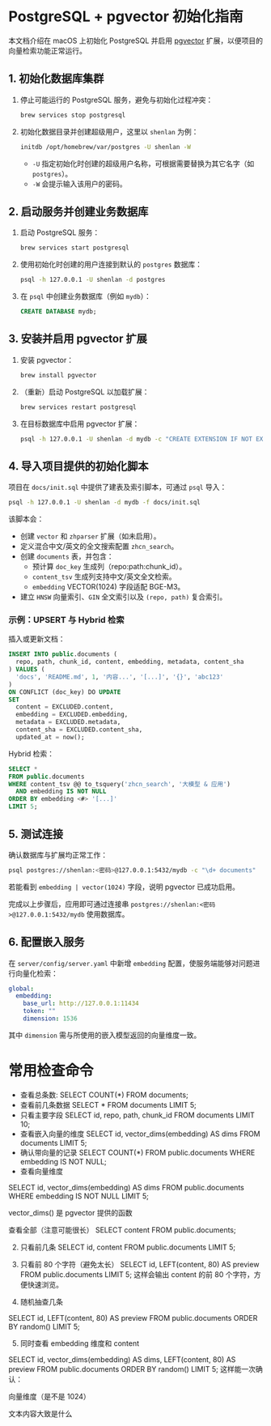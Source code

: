 # PostgreSQL + pgvector 初始化指南

本文档介绍在 macOS 上初始化 PostgreSQL 并启用 [pgvector](https://github.com/pgvector/pgvector) 扩展，以便项目的向量检索功能正常运行。

## 1. 初始化数据库集群
1. 停止可能运行的 PostgreSQL 服务，避免与初始化过程冲突：
   ```bash
   brew services stop postgresql
   ```
2. 初始化数据目录并创建超级用户，这里以 `shenlan` 为例：
   ```bash
   initdb /opt/homebrew/var/postgres -U shenlan -W
   ```
   - `-U` 指定初始化时创建的超级用户名称，可根据需要替换为其它名字（如 `postgres`）。
   - `-W` 会提示输入该用户的密码。

## 2. 启动服务并创建业务数据库
1. 启动 PostgreSQL 服务：
   ```bash
   brew services start postgresql
   ```
2. 使用初始化时创建的用户连接到默认的 `postgres` 数据库：
   ```bash
   psql -h 127.0.0.1 -U shenlan -d postgres
   ```
3. 在 `psql` 中创建业务数据库（例如 `mydb`）：
   ```sql
   CREATE DATABASE mydb;
   ```

## 3. 安装并启用 pgvector 扩展
1. 安装 pgvector：
   ```bash
   brew install pgvector
   ```
2. （重新）启动 PostgreSQL 以加载扩展：
   ```bash
   brew services restart postgresql
   ```
3. 在目标数据库中启用 pgvector 扩展：
   ```bash
   psql -h 127.0.0.1 -U shenlan -d mydb -c "CREATE EXTENSION IF NOT EXISTS vector;"
   ```

## 4. 导入项目提供的初始化脚本
项目在 `docs/init.sql` 中提供了建表及索引脚本，可通过 `psql` 导入：
```bash
psql -h 127.0.0.1 -U shenlan -d mydb -f docs/init.sql
```
该脚本会：
- 创建 `vector` 和 `zhparser` 扩展（如未启用）。
- 定义混合中文/英文的全文搜索配置 `zhcn_search`。
- 创建 `documents` 表，并包含：
  - 预计算 `doc_key` 生成列（repo:path:chunk_id）。
  - `content_tsv` 生成列支持中文/英文全文检索。
  - `embedding` VECTOR(1024) 字段适配 BGE-M3。
- 建立 `HNSW` 向量索引、`GIN` 全文索引以及 `(repo, path)` 复合索引。

### 示例：UPSERT 与 Hybrid 检索
插入或更新文档：
```sql
INSERT INTO public.documents (
  repo, path, chunk_id, content, embedding, metadata, content_sha
) VALUES (
  'docs', 'README.md', 1, '内容...', '[...]', '{}', 'abc123'
)
ON CONFLICT (doc_key) DO UPDATE
SET
  content = EXCLUDED.content,
  embedding = EXCLUDED.embedding,
  metadata = EXCLUDED.metadata,
  content_sha = EXCLUDED.content_sha,
  updated_at = now();
```

Hybrid 检索：
```sql
SELECT *
FROM public.documents
WHERE content_tsv @@ to_tsquery('zhcn_search', '大模型 & 应用')
  AND embedding IS NOT NULL
ORDER BY embedding <#> '[...]'
LIMIT 5;
```

## 5. 测试连接
确认数据库与扩展均正常工作：
```bash
psql postgres://shenlan:<密码>@127.0.0.1:5432/mydb -c "\d+ documents"
```
若能看到 `embedding | vector(1024)` 字段，说明 pgvector 已成功启用。

完成以上步骤后，应用即可通过连接串 `postgres://shenlan:<密码>@127.0.0.1:5432/mydb` 使用数据库。

## 6. 配置嵌入服务

在 `server/config/server.yaml` 中新增 `embedding` 配置，使服务端能够对问题进行向量化检索：

```yaml
global:
  embedding:
    base_url: http://127.0.0.1:11434
    token: ""
    dimension: 1536
```

其中 `dimension` 需与所使用的嵌入模型返回的向量维度一致。


# 常用检查命令

- 查看总条数:           SELECT COUNT(*) FROM documents;
- 查看前几条数据        SELECT * FROM documents LIMIT 5;
- 只看主要字段          SELECT id, repo, path, chunk_id FROM documents LIMIT 10;
- 查看嵌入向量的维度    SELECT id, vector_dims(embedding) AS dims FROM documents LIMIT 5;
- 确认带向量的记录      SELECT COUNT(*) FROM public.documents WHERE embedding IS NOT NULL;
- 查看向量维度

SELECT id, vector_dims(embedding) AS dims
FROM public.documents
WHERE embedding IS NOT NULL
LIMIT 5;

vector_dims() 是 pgvector 提供的函数


查看全部（注意可能很长）
SELECT content
FROM public.documents;

2. 只看前几条
SELECT id, content
FROM public.documents
LIMIT 5;

3. 只看前 80 个字符（避免太长）
SELECT id, LEFT(content, 80) AS preview
FROM public.documents
LIMIT 5;
这样会输出 content 的前 80 个字符，方便快速浏览。

4. 随机抽查几条

SELECT id, LEFT(content, 80) AS preview
FROM public.documents
ORDER BY random()
LIMIT 5;

5. 同时查看 embedding 维度和 content

SELECT id,
       vector_dims(embedding) AS dims,
       LEFT(content, 80) AS preview
FROM public.documents
ORDER BY random()
LIMIT 5;
这样能一次确认：

向量维度（是不是 1024）

文本内容大致是什么



